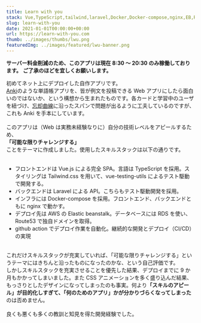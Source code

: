 ```yaml
---
title: Learn with you
stack: Vue,TypeScript,tailwind,laravel,Docker,Docker-compose,nginx,EB,RDS,Route53,github action
slug: learn-with-you
date: 2021-01-01T00:00:00+00:00
url: https://learn-with-you.com
thumb: ../images/thumbs/lwu.png
featuredImg: ../images/featured/lwu-banner.png
---
```


**サーバー料金削減のため、このアプリは現在 8:30 ～ 20:30 のみ稼働しております。**
**ご了承のほどを宜しくお願いします。**

初めてネット上にデプロイした自作アプリです。<br>
[Anki](https://apps.ankiweb.net/)のような単語帳アプリを、皆が例文を投稿できる Web アプリにしたら面白いのではないか、という構想から生まれたものです。各カードと学習中のユーザを紐づけ、[忘却曲線](https://ja.wikipedia.org/wiki/%E5%BF%98%E5%8D%B4%E6%9B%B2%E7%B7%9A)に沿ったスパンで問題が出るように工夫しているのですが、これも Anki を手本にしています。<br><br>
このアプリは（Web は実務未経験なりに）自分の技術レベルをアピールするため、<br>
**「可能な限りチャレンジする」**<br>
ことをテーマに作成しました。使用したスキルスタックは以下の通りです。<br><br>

- フロントエンドは Vue.js による完全 SPA。言語は TypeScript を採用。スタイリングは Tailwind.css を用いて、vue-testing-utils によるテスト駆動で開発する。
- バックエンドは Laravel による API。こちらもテスト駆動開発を採用。
- インフラには Docker-compose を採用。フロントエンド、バックエンドともに nginx で動かす。
- デプロイ先は AWS の Elastic beanstalk。データベースには RDS を使い、Route53 で独自ドメインを取得。
- github action でデプロイ作業を自動化。継続的な開発とデプロイ（CI/CD）の実現

<br>これだけスキルスタックが充実していれば、「可能な限りチャレンジする」というテーマにはきちんと沿ったものになったのかな、という自己評価です。<br>
しかしスキルスタックを充実させることを優先した結果、デプロイまでに 9 か月もかかってしまいました。また CSS アニメーションを多く盛り込んだ結果、もっさりとしたデザインになってしまったのも事実。何より<b>「スキルのアピール」が目的化しすぎて、「何のためのアプリ」かが分かりづらくなってしまった</b>のは否めません。<br><br>
良くも悪くも多くの教訓と知見を得た開発経験でした。
